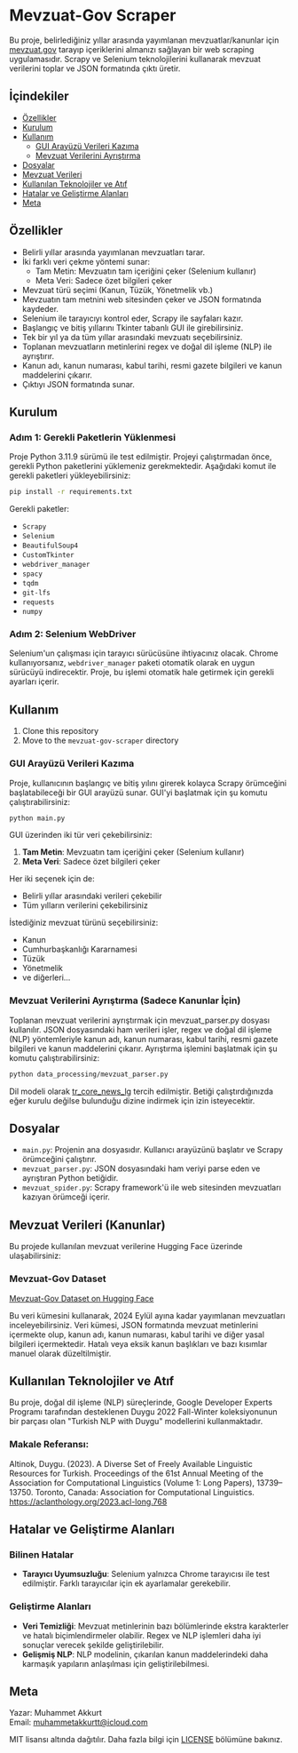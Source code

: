 # Mevzuat-Gov Scraper

Bu proje, belirlediğiniz yıllar arasında yayımlanan mevzuatlar/kanunlar için [mevzuat.gov](https://mevzuat.gov.tr) tarayıp içeriklerini almanızı sağlayan bir web scraping uygulamasıdır. Scrapy ve Selenium teknolojilerini kullanarak mevzuat verilerini toplar ve JSON formatında çıktı üretir.

## İçindekiler

- [Özellikler](#özellikler)
- [Kurulum](#kurulum)
- [Kullanım](#kullanım)
  - [GUI Arayüzü Verileri Kazıma](#gui-arayüzü-verileri-kazıma)
  - [Mevzuat Verilerini Ayrıştırma](#mevzuat-verilerini-ayrıştırma)
- [Dosyalar](#dosyalar)
- [Mevzuat Verileri](#mevzuat-verileri)
- [Kullanılan Teknolojiler ve Atıf](#kullanılan-teknolojiler-ve-atıf)
- [Hatalar ve Geliştirme Alanları](#hatalar-ve-geliştirme-alanları)
- [Meta](#meta)

## Özellikler

- Belirli yıllar arasında yayımlanan mevzuatları tarar.
- İki farklı veri çekme yöntemi sunar:
  - Tam Metin: Mevzuatın tam içeriğini çeker (Selenium kullanır)
  - Meta Veri: Sadece özet bilgileri çeker 
- Mevzuat türü seçimi (Kanun, Tüzük, Yönetmelik vb.)
- Mevzuatın tam metnini web sitesinden çeker ve JSON formatında kaydeder.
- Selenium ile tarayıcıyı kontrol eder, Scrapy ile sayfaları kazır.
- Başlangıç ve bitiş yıllarını Tkinter tabanlı GUI ile girebilirsiniz.
- Tek bir yıl ya da tüm yıllar arasındaki mevzuatı seçebilirsiniz.
- Toplanan mevzuatların metinlerini regex ve doğal dil işleme (NLP) ile ayrıştırır.
- Kanun adı, kanun numarası, kabul tarihi, resmi gazete bilgileri ve kanun maddelerini çıkarır.
- Çıktıyı JSON formatında sunar.

## Kurulum

### Adım 1: Gerekli Paketlerin Yüklenmesi
Proje Python 3.11.9 sürümü ile test edilmiştir.
Projeyi çalıştırmadan önce, gerekli Python paketlerini yüklemeniz gerekmektedir. Aşağıdaki komut ile gerekli paketleri yükleyebilirsiniz:

```bash
pip install -r requirements.txt
```

Gerekli paketler:
- `Scrapy`
- `Selenium`
- `BeautifulSoup4`
- `CustomTkinter`
- `webdriver_manager`
- `spacy`
- `tqdm`
- `git-lfs`
- `requests`
- `numpy`

### Adım 2: Selenium WebDriver

Selenium'un çalışması için tarayıcı sürücüsüne ihtiyacınız olacak. Chrome kullanıyorsanız, `webdriver_manager` paketi otomatik olarak en uygun sürücüyü indirecektir. Proje, bu işlemi otomatik hale getirmek için gerekli ayarları içerir.

## Kullanım
1. Clone this repository
2. Move to the `mevzuat-gov-scraper` directory
### GUI Arayüzü Verileri Kazıma

Proje, kullanıcının başlangıç ve bitiş yılını girerek kolayca Scrapy örümceğini başlatabileceği bir GUI arayüzü sunar. GUI'yi başlatmak için şu komutu çalıştırabilirsiniz:

```bash
python main.py
```
GUI üzerinden iki tür veri çekebilirsiniz:
1. **Tam Metin**: Mevzuatın tam içeriğini çeker (Selenium kullanır)
2. **Meta Veri**: Sadece özet bilgileri çeker

Her iki seçenek için de:
- Belirli yıllar arasındaki verileri çekebilir
- Tüm yılların verilerini çekebilirsiniz

İstediğiniz mevzuat türünü seçebilirsiniz:
- Kanun
- Cumhurbaşkanlığı Kararnamesi
- Tüzük
- Yönetmelik
- ve diğerleri...

### Mevzuat Verilerini Ayrıştırma (Sadece Kanunlar İçin)
Toplanan mevzuat verilerini ayrıştırmak için mevzuat_parser.py dosyası kullanılır. JSON dosyasındaki ham verileri işler, regex ve doğal dil işleme (NLP) yöntemleriyle kanun adı, kanun numarası, kabul tarihi, resmi gazete bilgileri ve kanun maddelerini çıkarır. Ayrıştırma işlemini başlatmak için şu komutu çalıştırabilirsiniz:
```bash
python data_processing/mevzuat_parser.py
```
Dil modeli olarak [tr_core_news_lg](https://huggingface.co/turkish-nlp-suite/tr_core_news_lg) tercih edilmiştir. Betiği çalıştırdığınızda eğer kurulu değilse bulunduğu dizine indirmek için izin isteyecektir.

## Dosyalar

- `main.py`: Projenin ana dosyasıdır. Kullanıcı arayüzünü başlatır ve Scrapy örümceğini çalıştırır.
- `mevzuat_parser.py`: JSON dosyasındaki ham veriyi parse eden ve ayrıştıran Python betiğidir.
- `mevzuat_spider.py`: Scrapy framework'ü ile web sitesinden mevzuatları kazıyan örümceği içerir.

## Mevzuat Verileri (Kanunlar)
Bu projede kullanılan mevzuat verilerine Hugging Face üzerinde ulaşabilirsiniz:

### Mevzuat-Gov Dataset
[Mevzuat-Gov Dataset on Hugging Face](https://huggingface.co/datasets/muhammetakkurt/mevzuat-gov-dataset)

Bu veri kümesini kullanarak, 2024 Eylül ayına kadar yayımlanan mevzuatları inceleyebilirsiniz. Veri kümesi, JSON formatında mevzuat metinlerini içermekte olup, kanun adı, kanun numarası, kabul tarihi ve diğer yasal bilgileri içermektedir. Hatalı veya eksik kanun başlıkları ve bazı kısımlar manuel olarak düzeltilmiştir.
## Kullanılan Teknolojiler ve Atıf
Bu proje, doğal dil işleme (NLP) süreçlerinde, Google Developer Experts Programı tarafından desteklenen Duygu 2022 Fall-Winter koleksiyonunun bir parçası olan "Turkish NLP with Duygu" modellerini kullanmaktadır.
### Makale Referansı:
Altinok, Duygu. (2023). A Diverse Set of Freely Available Linguistic Resources for Turkish. Proceedings of the 61st Annual Meeting of the Association for Computational Linguistics (Volume 1: Long Papers), 13739–13750. Toronto, Canada: Association for Computational Linguistics.
https://aclanthology.org/2023.acl-long.768
## Hatalar ve Geliştirme Alanları

### Bilinen Hatalar
- **Tarayıcı Uyumsuzluğu**: Selenium yalnızca Chrome tarayıcısı ile test edilmiştir. Farklı tarayıcılar için ek ayarlamalar gerekebilir.

### Geliştirme Alanları
- **Veri Temizliği**: Mevzuat metinlerinin bazı bölümlerinde ekstra karakterler ve hatalı biçimlendirmeler olabilir. Regex ve NLP işlemleri daha iyi sonuçlar verecek şekilde geliştirilebilir.
- **Gelişmiş NLP**: NLP modelinin, çıkarılan kanun maddelerindeki daha karmaşık yapıların anlaşılması için geliştirilebilmesi.

## Meta
Yazar: Muhammet Akkurt  
Email: muhammetakkurtt@icloud.com

MIT lisansı altında dağıtılır. Daha fazla bilgi için [LICENSE](./LICENSE) bölümüne bakınız.
